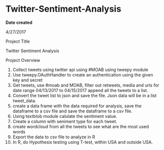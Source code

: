 ﻿# Twitter-Sentiment-Analysis
<b>Date created</b>

4/27/2017

Project Title

Twitter Sentiment Analysis

Project Overview

1. Collect tweets using twitter api using #MOAB using tweepy module
2. Use tweepy.OAuthHandler to create an authentication using the given key and secret
3. Get tweets, use #moab and MOAB, filter out retweets, media and urls for date range 04/13/2017 to 04/15/2017
   append all the tweets to a list.
4. Convert the tweet list to json and save the file. Json data will be in a list tweet_data.
5. create a data frame with the data required for analysis, save the dataframe to a csv file and save the dataframe to a csv file.
6. Using textblob module calulate the sentiment value.
7. Create a column with seniment type for each tweet.
8. create wordcloud from all the tweets to see what are the most used words
9. Export the data to csv file to analyze in R
10. In R, do Hypothesis testing using T-test, within USA and outside USA.
